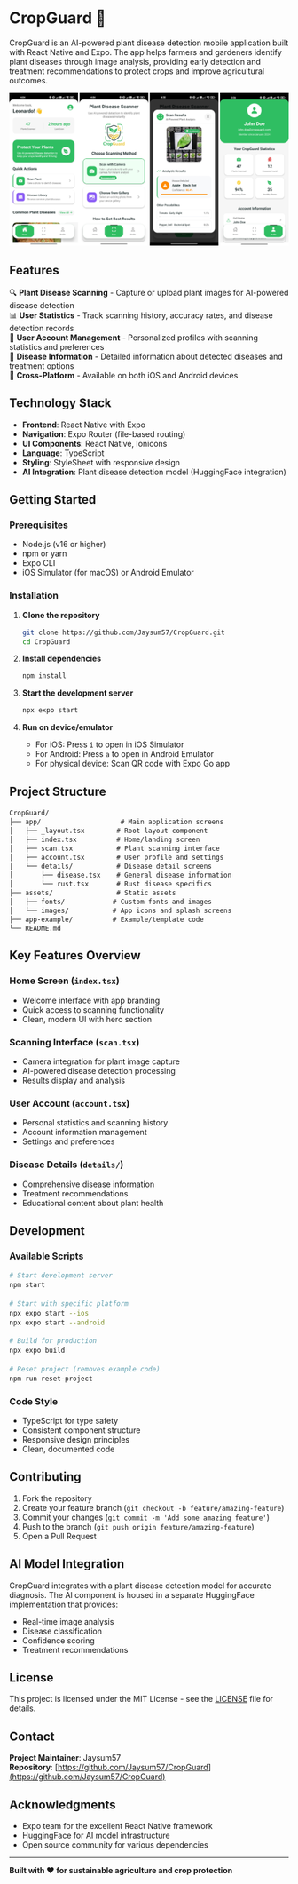 <!-- <p align="center">
   <img src="assets/images/icon.png" alt="icon" height="200">
</p> -->

# CropGuard 🌱

CropGuard is an AI-powered plant disease detection mobile application built with React Native and Expo. The app helps farmers and gardeners identify plant diseases through image analysis, providing early detection and treatment recommendations to protect crops and improve agricultural outcomes.


<p align="center">
  <img src="repo-assets/1.png" alt="screenshot 1"/>
</p>

## Features

🔍 **Plant Disease Scanning** - Capture or upload plant images for AI-powered disease detection  
📊 **User Statistics** - Track scanning history, accuracy rates, and disease detection records  
👤 **User Account Management** - Personalized profiles with scanning statistics and preferences  
🎯 **Disease Information** - Detailed information about detected diseases and treatment options  
📱 **Cross-Platform** - Available on both iOS and Android devices  

## Technology Stack

- **Frontend**: React Native with Expo
- **Navigation**: Expo Router (file-based routing)
- **UI Components**: React Native, Ionicons
- **Language**: TypeScript
- **Styling**: StyleSheet with responsive design
- **AI Integration**: Plant disease detection model (HuggingFace integration)

## Getting Started

### Prerequisites

- Node.js (v16 or higher)
- npm or yarn
- Expo CLI
- iOS Simulator (for macOS) or Android Emulator

### Installation

1. **Clone the repository**
   ```bash
   git clone https://github.com/Jaysum57/CropGuard.git
   cd CropGuard
   ```

2. **Install dependencies**
   ```bash
   npm install
   ```

3. **Start the development server**
   ```bash
   npx expo start
   ```

4. **Run on device/emulator**
   - For iOS: Press `i` to open in iOS Simulator
   - For Android: Press `a` to open in Android Emulator
   - For physical device: Scan QR code with Expo Go app

## Project Structure

```
CropGuard/
├── app/                    # Main application screens
│   ├── _layout.tsx        # Root layout component
│   ├── index.tsx          # Home/landing screen
│   ├── scan.tsx           # Plant scanning interface
│   ├── account.tsx        # User profile and settings
│   └── details/           # Disease detail screens
│       ├── disease.tsx    # General disease information
│       └── rust.tsx       # Rust disease specifics
├── assets/                # Static assets
│   ├── fonts/            # Custom fonts and images
│   └── images/           # App icons and splash screens
├── app-example/          # Example/template code
└── README.md
```

## Key Features Overview

### Home Screen (`index.tsx`)
- Welcome interface with app branding
- Quick access to scanning functionality
- Clean, modern UI with hero section

### Scanning Interface (`scan.tsx`)
- Camera integration for plant image capture
- AI-powered disease detection processing
- Results display and analysis

### User Account (`account.tsx`)
- Personal statistics and scanning history
- Account information management
- Settings and preferences

### Disease Details (`details/`)
- Comprehensive disease information
- Treatment recommendations
- Educational content about plant health

## Development

### Available Scripts

```bash
# Start development server
npm start

# Start with specific platform
npx expo start --ios
npx expo start --android

# Build for production
npx expo build

# Reset project (removes example code)
npm run reset-project
```

### Code Style

- TypeScript for type safety
- Consistent component structure
- Responsive design principles
- Clean, documented code

## Contributing

1. Fork the repository
2. Create your feature branch (`git checkout -b feature/amazing-feature`)
3. Commit your changes (`git commit -m 'Add some amazing feature'`)
4. Push to the branch (`git push origin feature/amazing-feature`)
5. Open a Pull Request

## AI Model Integration

CropGuard integrates with a plant disease detection model for accurate diagnosis. The AI component is housed in a separate HuggingFace implementation that provides:

- Real-time image analysis
- Disease classification
- Confidence scoring
- Treatment recommendations

## License

This project is licensed under the MIT License - see the [LICENSE](LICENSE) file for details.

## Contact

**Project Maintainer**: Jaysum57  
**Repository**: [https://github.com/Jaysum57/CropGuard](https://github.com/Jaysum57/CropGuard)

## Acknowledgments

- Expo team for the excellent React Native framework
- HuggingFace for AI model infrastructure
- Open source community for various dependencies

---

**Built with ❤️ for sustainable agriculture and crop protection**
